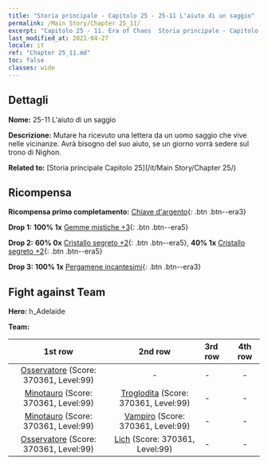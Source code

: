 ```yaml
---
title: "Storia principale - Capitolo 25 - 25-11 L'aiuto di un saggio"
permalink: /Main Story/Chapter 25_11/
excerpt: "Capitolo 25 - 11. Era of Chaos  Storia principale - Capitolo 25_11. 25-11 L'aiuto di un saggio"
last_modified_at: 2021-04-27
locale: it
ref: "Chapter 25_11.md"
toc: false
classes: wide
---
```


## Dettagli

 **Nome:** 25-11 L'aiuto di un saggio

 **Descrizione:** Mutare ha ricevuto una lettera da un uomo saggio che vive nelle vicinanze. Avrà bisogno del suo aiuto, se un giorno vorrà sedere sul trono di Nighon.

 **Related to:** [Storia principale Capitolo 25](/it/Main Story/Chapter 25/)

## Ricompensa

 **Ricompensa primo completamento:** [Chiave d'argento](/ItemsIT/con_693/){: .btn .btn--era3}

 **Drop 1:** **100% 1x** [Gemme mistiche +3](/ItemsIT/mat_86/){: .btn .btn--era5}

 **Drop 2:** **60% 0x** [Cristallo segreto +2](/ItemsIT/mat_80/){: .btn .btn--era5}, **40% 1x** [Cristallo segreto +2](/ItemsIT/mat_80/){: .btn .btn--era5}

 **Drop 3:** **100% 1x** [Pergamene incantesimi](/ItemsIT/con_694/){: .btn .btn--era3}


## Fight against Team
 **Hero:** h_Adelaide

 **Team:**


  | 1st row | 2nd row | 3rd row | 4th row |
  |:----:|:----:|:----|:----:|
  | [Osservatore](/it/units/Beholder/) (Score: 370361, Level:99)  | - | - | - |
  | [Minotauro](/it/units/Minotaur/) (Score: 370361, Level:99)  | [Troglodita](/it/units/Troglodyte/) (Score: 370361, Level:99)  | - | - |
  | [Minotauro](/it/units/Minotaur/) (Score: 370361, Level:99)  | [Vampiro](/it/units/Vampire/) (Score: 370361, Level:99)  | - | - |
  | [Osservatore](/it/units/Beholder/) (Score: 370361, Level:99)  | [Lich](/it/units/Lich/) (Score: 370361, Level:99)  | - | - |


